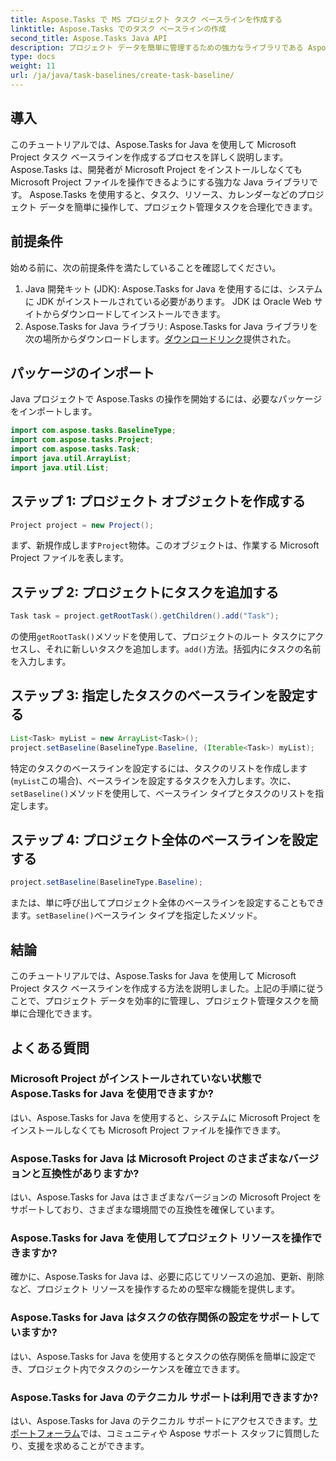 ```yaml
---
title: Aspose.Tasks で MS プロジェクト タスク ベースラインを作成する
linktitle: Aspose.Tasks でのタスク ベースラインの作成
second_title: Aspose.Tasks Java API
description: プロジェクト データを簡単に管理するための強力なライブラリである Aspose.Tasks を使用して、Java で Microsoft Project タスク ベースラインを作成する方法を学びます。
type: docs
weight: 11
url: /ja/java/task-baselines/create-task-baseline/
---
```

## 導入
このチュートリアルでは、Aspose.Tasks for Java を使用して Microsoft Project タスク ベースラインを作成するプロセスを詳しく説明します。 Aspose.Tasks は、開発者が Microsoft Project をインストールしなくても Microsoft Project ファイルを操作できるようにする強力な Java ライブラリです。 Aspose.Tasks を使用すると、タスク、リソース、カレンダーなどのプロジェクト データを簡単に操作して、プロジェクト管理タスクを合理化できます。
## 前提条件
始める前に、次の前提条件を満たしていることを確認してください。
1. Java 開発キット (JDK): Aspose.Tasks for Java を使用するには、システムに JDK がインストールされている必要があります。 JDK は Oracle Web サイトからダウンロードしてインストールできます。
2.  Aspose.Tasks for Java ライブラリ: Aspose.Tasks for Java ライブラリを次の場所からダウンロードします。[ダウンロードリンク](https://releases.aspose.com/tasks/java/)提供された。

## パッケージのインポート
Java プロジェクトで Aspose.Tasks の操作を開始するには、必要なパッケージをインポートします。
```java
import com.aspose.tasks.BaselineType;
import com.aspose.tasks.Project;
import com.aspose.tasks.Task;
import java.util.ArrayList;
import java.util.List;
```

## ステップ 1: プロジェクト オブジェクトを作成する
```java
Project project = new Project();
```
まず、新規作成します`Project`物体。このオブジェクトは、作業する Microsoft Project ファイルを表します。
## ステップ 2: プロジェクトにタスクを追加する
```java
Task task = project.getRootTask().getChildren().add("Task");
```
の使用`getRootTask()`メソッドを使用して、プロジェクトのルート タスクにアクセスし、それに新しいタスクを追加します。`add()`方法。括弧内にタスクの名前を入力します。
## ステップ 3: 指定したタスクのベースラインを設定する
```java
List<Task> myList = new ArrayList<Task>();
project.setBaseline(BaselineType.Baseline, (Iterable<Task>) myList);
```
特定のタスクのベースラインを設定するには、タスクのリストを作成します (`myList`この場合)、ベースラインを設定するタスクを入力します。次に、`setBaseline()`メソッドを使用して、ベースライン タイプとタスクのリストを指定します。
## ステップ 4: プロジェクト全体のベースラインを設定する
```java
project.setBaseline(BaselineType.Baseline);
```
または、単に呼び出してプロジェクト全体のベースラインを設定することもできます。`setBaseline()`ベースライン タイプを指定したメソッド。

## 結論
このチュートリアルでは、Aspose.Tasks for Java を使用して Microsoft Project タスク ベースラインを作成する方法を説明しました。上記の手順に従うことで、プロジェクト データを効率的に管理し、プロジェクト管理タスクを簡単に合理化できます。
## よくある質問
### Microsoft Project がインストールされていない状態で Aspose.Tasks for Java を使用できますか?
はい、Aspose.Tasks for Java を使用すると、システムに Microsoft Project をインストールしなくても Microsoft Project ファイルを操作できます。
### Aspose.Tasks for Java は Microsoft Project のさまざまなバージョンと互換性がありますか?
はい、Aspose.Tasks for Java はさまざまなバージョンの Microsoft Project をサポートしており、さまざまな環境間での互換性を確保しています。
### Aspose.Tasks for Java を使用してプロジェクト リソースを操作できますか?
確かに、Aspose.Tasks for Java は、必要に応じてリソースの追加、更新、削除など、プロジェクト リソースを操作するための堅牢な機能を提供します。
### Aspose.Tasks for Java はタスクの依存関係の設定をサポートしていますか?
はい、Aspose.Tasks for Java を使用するとタスクの依存関係を簡単に設定でき、プロジェクト内でタスクのシーケンスを確立できます。
### Aspose.Tasks for Java のテクニカル サポートは利用できますか?
はい、Aspose.Tasks for Java のテクニカル サポートにアクセスできます。[サポートフォーラム](https://forum.aspose.com/c/tasks/15)では、コミュニティや Aspose サポート スタッフに質問したり、支援を求めることができます。